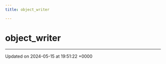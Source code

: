 ```yaml
---
title: object_writer

---
```


# object_writer





-------------------------------

Updated on 2024-05-15 at 19:51:22 +0000
